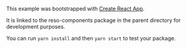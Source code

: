 This example was bootstrapped with [Create React App](https://github.com/facebook/create-react-app).

It is linked to the reso-components package in the parent directory for development purposes.

You can run `yarn install` and then `yarn start` to test your package.
